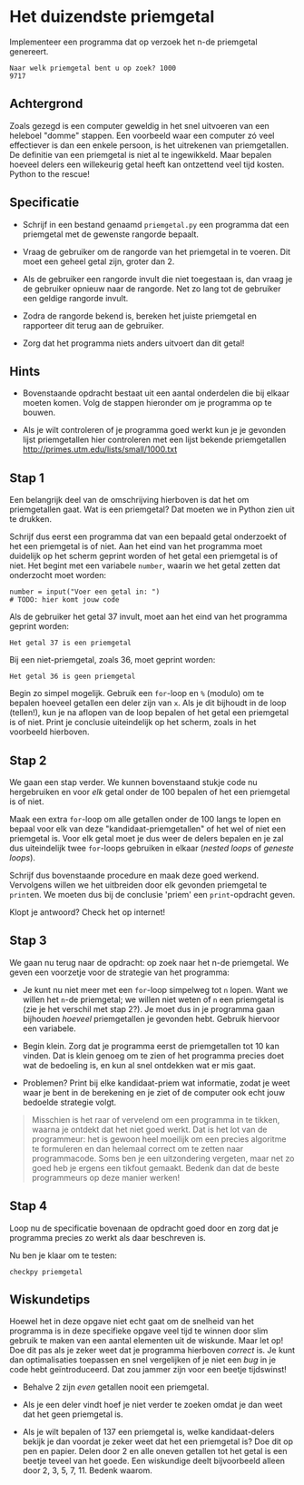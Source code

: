 # Het duizendste priemgetal #

Implementeer een programma dat op verzoek het n-de priemgetal genereert.

	Naar welk priemgetal bent u op zoek? 1000
	9717

## Achtergrond

Zoals gezegd is een computer geweldig in het snel uitvoeren van een heleboel "domme" stappen. Een voorbeeld waar een computer zó veel effectiever is dan een enkele persoon, is het uitrekenen van priemgetallen. De definitie van een priemgetal is niet al te ingewikkeld. Maar bepalen hoeveel delers een willekeurig getal heeft kan ontzettend veel tijd kosten. Python to the rescue!

## Specificatie

- Schrijf in een bestand genaamd `priemgetal.py` een programma dat een priemgetal met de gewenste rangorde bepaalt.

- Vraag de gebruiker om de rangorde van het priemgetal in te voeren. Dit moet een geheel getal zijn, groter dan 2.

- Als de gebruiker een rangorde invult die niet toegestaan is, dan vraag je de gebruiker opnieuw naar de rangorde. Net zo lang tot de gebruiker een geldige rangorde invult.

- Zodra de rangorde bekend is, bereken het juiste priemgetal en rapporteer dit terug aan de gebruiker.

- Zorg dat het programma niets anders uitvoert dan dit getal!

## Hints

- Bovenstaande opdracht bestaat uit een aantal onderdelen die bij elkaar moeten komen. Volg de stappen hieronder om je programma op te bouwen.

- Als je wilt controleren of je programma goed werkt kun je je gevonden lijst priemgetallen hier controleren met een lijst bekende priemgetallen <http://primes.utm.edu/lists/small/1000.txt>

## Stap 1

Een belangrijk deel van de omschrijving hierboven is dat het om priemgetallen gaat. Wat is een priemgetal? Dat moeten we in Python zien uit te drukken.

Schrijf dus eerst een programma dat van een bepaald getal onderzoekt of het een priemgetal is of niet. Aan het eind van het programma moet duidelijk op het scherm geprint worden of het getal een priemgetal is of niet. Het begint met een variabele `number`, waarin we het getal zetten dat onderzocht moet worden:

    number = input("Voer een getal in: ")
    # TODO: hier komt jouw code

Als de gebruiker het getal 37 invult, moet aan het eind van het programma geprint worden:

    Het getal 37 is een priemgetal

Bij een niet-priemgetal, zoals 36, moet geprint worden:

	Het getal 36 is geen priemgetal

Begin zo simpel mogelijk. Gebruik een `for`-loop en `%` (modulo) om te bepalen hoeveel getallen een deler zijn van `x`. Als je dit bijhoudt in de loop (tellen!), kun je na aflopen van de loop bepalen of het getal een priemgetal is of niet. Print je conclusie uiteindelijk op het scherm, zoals in het voorbeeld hierboven.

## Stap 2

We gaan een stap verder. We kunnen bovenstaand stukje code nu hergebruiken en voor *elk* getal onder de 100 bepalen of het een priemgetal is of niet.

Maak een extra `for`-loop om alle getallen onder de 100 langs te lopen en bepaal voor elk van deze "kandidaat-priemgetallen" of het wel of niet een priemgetal is. Voor elk getal moet je dus weer de delers bepalen en je zal dus uiteindelijk twee `for`-loops gebruiken in elkaar (*nested loops* of *geneste loops*).

Schrijf dus bovenstaande procedure en maak deze goed werkend. Vervolgens willen we het uitbreiden door elk gevonden priemgetal te `print`en. We moeten dus bij de conclusie 'priem' een `print`-opdracht geven.

Klopt je antwoord? Check het op internet!

## Stap 3

We gaan nu terug naar de opdracht: op zoek naar het n-de priemgetal. We geven een voorzetje voor de strategie van het programma:

- Je kunt nu niet meer met een `for`-loop simpelweg tot `n` lopen. Want we willen het `n`-de priemgetal; we willen niet weten of `n` een priemgetal is (zie je het verschil met stap 2?). Je moet dus in je programma gaan bijhouden *hoeveel* priemgetallen je gevonden hebt. Gebruik hiervoor een variabele.

- Begin klein. Zorg dat je programma eerst de priemgetallen tot 10 kan vinden. Dat is klein genoeg om te zien of het programma precies doet wat de bedoeling is, en kun al snel ontdekken wat er mis gaat.

- Problemen? Print bij elke kandidaat-priem wat informatie, zodat je weet waar je bent in de berekening en je ziet of de computer ook echt jouw bedoelde strategie volgt.

> Misschien is het raar of vervelend om een programma in te tikken, waarna je ontdekt dat het niet goed werkt. Dat is het lot van de programmeur: het is gewoon heel moeilijk om een precies algoritme te formuleren en dan helemaal correct om te zetten naar programmacode. Soms ben je een uitzondering vergeten, maar net zo goed heb je ergens een tikfout gemaakt. Bedenk dan dat de beste programmeurs op deze manier werken!

## Stap 4

Loop nu de specificatie bovenaan de opdracht goed door en zorg dat je programma precies zo werkt als daar beschreven is.

Nu ben je klaar om te testen:

	checkpy priemgetal

## Wiskundetips

Hoewel het in deze opgave niet echt gaat om de snelheid van het programma is in deze specifieke opgave veel tijd te winnen door slim gebruik te maken van een aantal elementen uit de wiskunde. Maar let op! Doe dit pas als je zeker weet dat je programma hierboven *correct* is. Je kunt dan optimalisaties toepassen en snel vergelijken of je niet een *bug* in je code hebt geïntroduceerd. Dat zou jammer zijn voor een beetje tijdswinst!

- Behalve 2 zijn *even* getallen nooit een priemgetal.

- Als je een deler vindt hoef je niet verder te zoeken omdat je dan weet dat het geen priemgetal is.

- Als je wilt bepalen of 137 een priemgetal is, welke kandidaat-delers bekijk je dan voordat je zeker weet dat het een priemgetal is? Doe dit op pen en papier. Delen door 2 en alle oneven getallen tot het getal is een beetje teveel van het goede. Een wiskundige deelt bijvoorbeeld alleen door 2, 3, 5, 7, 11. Bedenk waarom.
